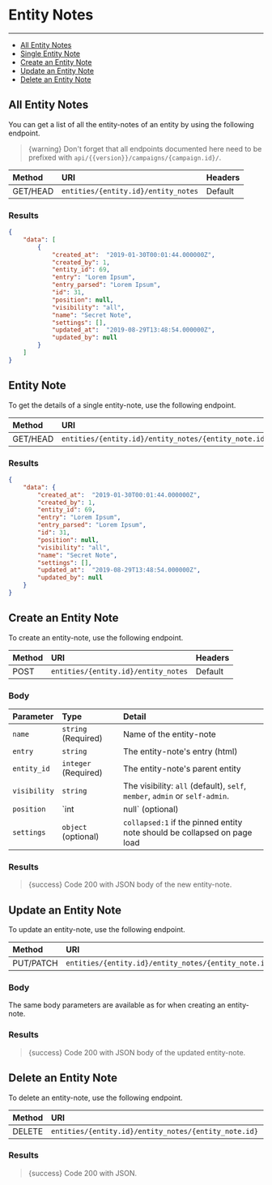 # Entity Notes

---

- [All Entity Notes](#all-entity-notes)
- [Single Entity Note](#entity-note)
- [Create an Entity Note](#create-entity-note)
- [Update an Entity Note](#update-entity-note)
- [Delete an Entity Note](#delete-entity-note)

<a name="all-entity-notes"></a>
## All Entity Notes

You can get a list of all the entity-notes of an entity by using the following endpoint.

> {warning} Don't forget that all endpoints documented here need to be prefixed with `api/{{version}}/campaigns/{campaign.id}/`.


| Method | URI | Headers |
| :- |   :-   |  :-  |
| GET/HEAD | `entities/{entity.id}/entity_notes` | Default |

### Results
```json
{
    "data": [
        {
            "created_at":  "2019-01-30T00:01:44.000000Z",
            "created_by": 1,
            "entity_id": 69,
            "entry": "Lorem Ipsum",
            "entry_parsed": "Lorem Ipsum",
            "id": 31,
            "position": null,
            "visibility": "all",
            "name": "Secret Note",
            "settings": [],
            "updated_at":  "2019-08-29T13:48:54.000000Z",
            "updated_by": null
        }
    ]
}
```


<a name="entity-note"></a>
## Entity Note

To get the details of a single entity-note, use the following endpoint.

| Method | URI | Headers |
| :- |   :-   |  :-  |
| GET/HEAD | `entities/{entity.id}/entity_notes/{entity_note.id}` | Default |

### Results
```json
{
    "data": {
        "created_at":  "2019-01-30T00:01:44.000000Z",
        "created_by": 1,
        "entity_id": 69,
        "entry": "Lorem Ipsum",
        "entry_parsed": "Lorem Ipsum",
        "id": 31,
        "position": null,
        "visibility": "all",
        "name": "Secret Note",
        "settings": [],
        "updated_at":  "2019-08-29T13:48:54.000000Z",
        "updated_by": null
    }
}
```


<a name="create-entity-note"></a>
## Create an Entity Note

To create an entity-note, use the following endpoint.

| Method | URI | Headers |
| :- |   :-   |  :-  |
| POST | `entities/{entity.id}/entity_notes` | Default |

### Body

| Parameter | Type | Detail |
| :- |   :-   |  :-  |
| `name` | `string` (Required) | Name of the entity-note |
| `entry` | `string` | The entity-note's entry (html) |
| `entity_id` | `integer` (Required) | The entity-note's parent entity |
| `visibility` | `string` | The visibility: `all` (default), `self`, `member`, `admin` or `self-admin`. |
| `position` | `int|null` (optional) | Position for ordering pinned entity notes |
| `settings` | `object` (optional) | `collapsed:1` if the pinned entity note should be collapsed on page load |

### Results

> {success} Code 200 with JSON body of the new entity-note.


<a name="update-entity-note"></a>
## Update an Entity Note

To update an entity-note, use the following endpoint.

| Method | URI | Headers |
| :- |   :-   |  :-  |
| PUT/PATCH | `entities/{entity.id}/entity_notes/{entity_note.id}` | Default |

### Body

The same body parameters are available as for when creating an entity-note.

### Results

> {success} Code 200 with JSON body of the updated entity-note.


<a name="delete-entity-note"></a>
## Delete an Entity Note

To delete an entity-note, use the following endpoint.

| Method | URI | Headers |
| :- |   :-   |  :-  |
| DELETE | `entities/{entity.id}/entity_notes/{entity_note.id}` | Default |

### Results

> {success} Code 200 with JSON.
